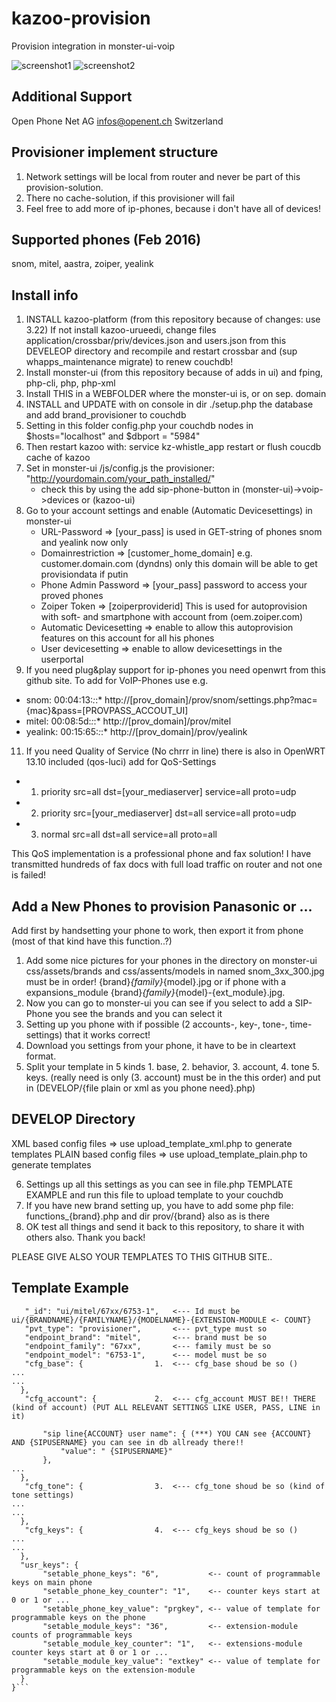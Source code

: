 # kazoo-provision
Provision integration in monster-ui-voip

![screenshot1](https://raw.githubusercontent.com/urueedi/kazoo-provision/master/DEVELOP/screenshot1.png)
![screenshot2](https://raw.githubusercontent.com/urueedi/kazoo-provision/master/DEVELOP/screenshot2.png)

Additional Support
------------------
Open Phone Net AG infos@openent.ch Switzerland

Provisioner implement structure
-------------------------------
1. Network settings will be local from router and never be part of this provision-solution.
2. There no cache-solution, if this provisioner will fail
3. Feel free to add more of ip-phones, because i don't have all of devices!

Supported phones (Feb 2016)
---------------------------
snom, mitel, aastra, zoiper, yealink

Install info
------------
1. INSTALL kazoo-platform (from this repository because of changes: use 3.22)
   If not install kazoo-urueedi, change files application/crossbar/priv/devices.json and users.json
   from this DEVELEOP directory and recompile and restart crossbar and (sup whapps_maintenance migrate) to renew couchdb!
2. Install monster-ui (from this repository because of adds in ui) and fping, php-cli, php, php-xml
4. Install THIS in a WEBFOLDER where the monster-ui is, or on sep. domain
5. INSTALL and UPDATE with on console in dir ./setup.php the database and add brand_provisioner to couchdb
6. Setting in this folder config.php your couchdb nodes in $hosts="localhost" and $dbport = "5984"
7. Then restart kazoo with: service kz-whistle_app restart or flush coucdb cache of kazoo
8. Set in monster-ui /js/config.js the provisioner: "http://yourdomain.com/your_path_installed/"
   - check this by using the add sip-phone-button in (monster-ui)->voip->devices or (kazoo-ui)
9. Go to your account settings and enable (Automatic Devicesettings) in monster-ui
    - URL-Password => [your_pass] is used in GET-string of phones snom and yealink now only
    - Domainrestriction => [customer_home_domain] e.g. customer.domain.com (dyndns) only this domain will be able to get provisiondata if putin
    - Phone Admin Password => [your_pass] password to access your proved phones
    - Zoiper Token => [zoiperproviderid] This is used for autoprovision with soft- and smartphone with account from (oem.zoiper.com)
    - Automatic Devicesetting => enable to allow this autoprovision features on this account for all his phones
    - User devicesetting => enable to allow devicesettings in the userportal
10. If you need plug&play support for ip-phones you need openwrt from this github site. To add for VoIP-Phones use e.g.
   - snom:  00:04:13:*:*:* http://[prov_domain]/prov/snom/settings.php?mac={mac}&pass=[PROVPASS_ACCOUT_UI]
   - mitel: 00:08:5d:*:*:* http://[prov_domain]/prov/mitel
   - yealink: 00:15:65:*:*:* http://[prov_domain]/prov/yealink
11. If you need Quality of Service (No chrrr in line) there is also in OpenWRT 13.10 included (qos-luci) add for QoS-Settings
   - 1. priority src=all dst=[your_mediaserver] service=all proto=udp
   - 2. priority src=[your_mediaserver] dst=all service=all proto=udp
   - 3. normal src=all dst=all service=all proto=all

This QoS implementation is a professional phone and fax solution!
I have transmitted hundreds of fax docs with full load traffic on router and not one is failed!

Add a New Phones to provision Panasonic or ...
----------------------------------------------
Add first by handsetting your phone to work, then export it from phone (most of that kind have this function..?)

1. Add some nice pictures for your phones in the directory on monster-ui css/assets/brands and css/assents/models in named snom_3xx_300.jpg must be in order! {brand}_{family}_{model}.jpg or if phone with a expansions_module {brand}_{family}_{model}-{ext_module}.jpg.
2. Now you can go to monster-ui you can see if you select to add a SIP-Phone you see the brands and you can select it
3. Setting up you phone with if possible (2 accounts-, key-, tone-, time-settings) that it works correct!
4. Download you settings from your phone, it have to be in cleartext format.
5. Split your template in 5 kinds 1. base, 2. behavior, 3. account, 4. tone  5. keys. (really need is only (3. account) must be in the this order) and put in (DEVELOP/{file plain or xml as you phone need}.php)

DEVELOP Directory
-----------------
XML based config files    => use upload_template_xml.php to generate templates
PLAIN based config files  => use upload_template_plain.php to generate templates 

6. Settings up all this settings as you can see in file.php TEMPLATE EXAMPLE and run this file to upload template to your couchdb
7. If you have new brand setting up, you have to add some php file: functions_{brand}.php and dir prov/{brand} also as is there
8. OK test all things and send it back to this repository, to share it with others also. Thank you back!

PLEASE GIVE ALSO YOUR TEMPLATES TO THIS GITHUB SITE..

Template Example
----------------
```json{
   "_id": "ui/mitel/67xx/6753-1",   <--- Id must be ui/{BRANDNAME}/{FAMILYNAME}/{MODELNAME}-{EXTENSION-MODULE <- COUNT}
   "pvt_type": "provisioner",       <--- pvt_type must so
   "endpoint_brand": "mitel",       <--- brand must be so
   "endpoint_family": "67xx",       <--- family must be so
   "endpoint_model": "6753-1",      <--- model must be so
   "cfg_base": {                1.  <--- cfg_base shoud be so ()
...
...
  },
   "cfg_account": {             2.  <--- cfg_account MUST BE!! THERE (kind of account) (PUT ALL RELEVANT SETTINGS LIKE USER, PASS, LINE in it)

       "sip line{ACCOUNT} user name": { (***) YOU CAN see {ACCOUNT} AND {SIPUSERNAME} you can see in db allready there!!
           "value": " {SIPUSERNAME}"
       },
...
  },
   "cfg_tone": {                3.  <--- cfg_tone shoud be so (kind of tone settings)
...
...
  },
   "cfg_keys": {                4.  <--- cfg_keys shoud be so ()
...
...
  },
  "usr_keys": {
       "setable_phone_keys": "6",           <-- count of programmable keys on main phone
       "setable_phone_key_counter": "1",    <-- counter keys start at 0 or 1 or ...
       "setable_phone_key_value": "prgkey", <-- value of template for programmable keys on the phone
       "setable_module_keys": "36",         <-- extension-module counts of programmable keys
       "setable_module_key_counter": "1",   <-- extensions-module counter keys start at 0 or 1 or ...
       "setable_module_key_value": "extkey" <-- value of template for programmable keys on the extension-module
  }
}```
